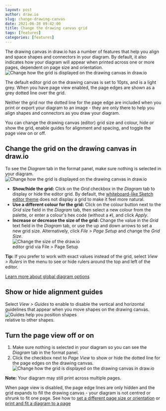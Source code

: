 ```yaml
---
layout: post
author: draw.io
slug: change-drawing-canvas
date: 2021-06-28 09:42:00
title: Change the drawing canvas grid
tags: [features]
categories: [features]
---
```


The drawing canvas in draw.io has a number of features that help you align and space shapes and connectors in your diagram. By default, it also indicates how your diagram will appear when printed across one or more pages, dependent on page size and orientation.
<br /><img src="/assets/img/blog/sketch-theme-custom-editor-grid.png" style="width=100%;max-width:600px;height:auto;" alt="Change how the grid is displayed on the drawing canvas in draw.io"> 

The default editor grid on the drawing canvas is set to 10pts, and is a light grey. When you have page view enabled, the page edges are shown as a grey dotted line over the grid.

Neither the grid nor the dotted line for the page edge are included when you print or export your diagram to an image - they are only there to help you align shapes and connectors as you draw your diagram.

You can change the drawing canvas (editor) grid size and colour, hide or show the grid, enable guides for alignment and spacing, and toggle the page view on or off. 

## Change the grid on the drawing canvas in draw.io

To see the _Diagram_ tab in the format panel, make sure nothing is selected in your diagram.
<br /><img src="/assets/img/blog/diagram-tab-grid.png" style="width=100%;max-width:600px;height:auto;" alt="Change how the grid is displayed on the drawing canvas in draw.io"> 

* **Show/hide the grid:** Click on the _Grid_ checkbox in the _Diagram_ tab to display or hide the editor grid. By default, the [whiteboard-like Sketch editor theme](/blog/diagram-editor-theme.html) does not display a grid to make it feel more natural.
* **Use a different colour for the grid:** Click on the colour button next to the _Grid_ size field in the _Diagram_ tab, then select a new colour from the palette, or enter a colour's hex code (without a ``#``), and click _Apply_. 
* **Increase or decrease the size of the grid:** Change the value in the _Grid_ text field in the _Diagram_ tab, or use the up and down arrows to set a new grid size. Alternatively, click _File > Page Setup_ and change the _Grid Size_.
<br /><img src="/assets/img/blog/page-setup-grid-size.png" style="width=100%;max-width:250px;height:auto;" alt="Change the size of the draw.io editor grid via File > Page Setup">

**Tip:** If you prefer to work with exact values instead of the grid, select _View > Rulers_ in the menu to see or hide rulers around the top and left of the editor.

[Learn more about global diagram options](/doc/faq/diagram-options.html)

## Show or hide alignment guides

Select _View > Guides_ to enable to disable the vertical and horizontal guidelines that appear when you move shapes on the drawing canvas. 
<br /><img src="/assets/img/blog/guides.png" style="width=100%;max-width:250px;height:auto;" alt="Guides help you position shapes relative to other shapes.">

## Turn the page view off or on

1. Make sure nothing is selected in your diagram so you can see the _Diagram_ tab in the format panel. 
2. Click the checkbox next to _Page View_ to show or hide the dotted line for the page edges on the drawing canvas. 
<br /><img src="/assets/img/blog/diagram-tab-page-view-disabled.png" style="width=100%;max-width:600px;height:auto;" alt="Change how the grid is displayed on the drawing canvas in draw.io">

**Note:** Your diagram may still print across multiple pages. 

When page view is disabled, the page edge lines are only hidden and the grid expands to fill the drawing canvas - your diagram is not centred or shrunk to fit one page. See how to [set a different page size or orientation](/doc/faq/page-size-orientation.html) or [print and fit a diagram to a page](/doc/faq/print-fit-to-page.html)